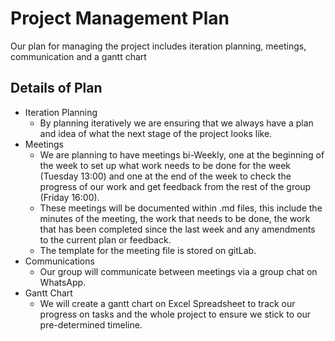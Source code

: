 # Project Management Plan

Our plan for managing the project includes iteration planning, meetings, communication and a gantt chart      

## Details of Plan

* Iteration Planning
    * By planning iteratively we are ensuring that we always have a plan and idea of what the next stage of the project 
    looks like.
* Meetings
    * We are planning to have meetings bi-Weekly, one at the beginning of the week to set up what work needs to be done 
      for the week (Tuesday 13:00) and one at the end of the week to check the progress of our work and get feedback from 
      the rest of the group (Friday 16:00).
    * These meetings will be documented within .md files, this include the minutes of the meeting, the work that needs 
      to be done, the work that has been completed since the last week and any amendments to the current plan or feedback.
    * The template for the meeting file is stored on gitLab. 
* Communications
    * Our group will communicate between meetings via a group chat on WhatsApp. 
* Gantt Chart
    * We will create a gantt chart on Excel Spreadsheet to track our progress on tasks and the whole project to ensure 
      we stick to our pre-determined timeline. 